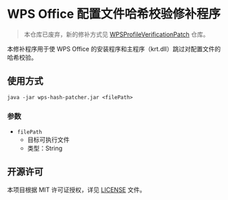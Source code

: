 ﻿# WPS Office 配置文件哈希校验修补程序

> 本仓库已废弃，新的修补方式见 [WPSProfileVerificationPatch](https://github.com/YukiIsait/WPSProfileVerificationPatch) 仓库。

本修补程序用于使 WPS Office 的安装程序和主程序（krt.dll）跳过对配置文件的哈希校验。

## 使用方式

```txt
java -jar wps-hash-patcher.jar <filePath>
```

### 参数

- `filePath`
    - 目标可执行文件
    - 类型：String

## 开源许可

本项目根据 MIT 许可证授权，详见 [LICENSE](LICENSE.md) 文件。
